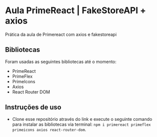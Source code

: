 # Aula PrimeReact | FakeStoreAPI + axios

Prática da aula de Primereact com axios e fakestoreapi

## Bibliotecas
Foram usadas as seguintes bibliotecas até o momento:

- PrimeReact
- PrimeFlex
- PrimeIcons
- Axios
- React Router DOM

## Instruções de uso

- Clone esse repositório através do link e execute o seguinte comando para instalar
as bibliotecas via terminal: ``` npm i primereact primeflex primeicons axios react-router-dom ```.
